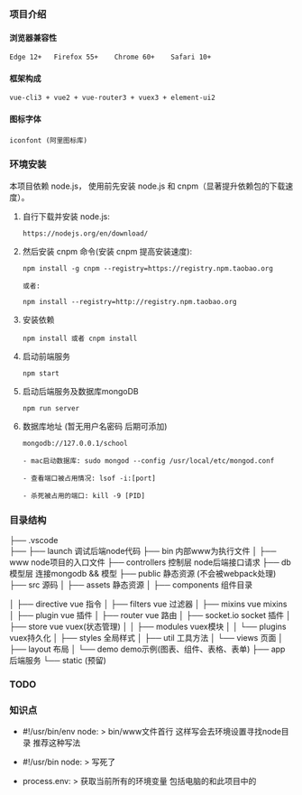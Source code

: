 ### 项目介绍

#### 浏览器兼容性

    Edge 12+   Firefox 55+    Chrome 60+    Safari 10+

#### 框架构成

    vue-cli3 + vue2 + vue-router3 + vuex3 + element-ui2

#### 图标字体

    iconfont (阿里图标库)

### 环境安装

 本项目依赖 node.js， 使用前先安装 node.js 和 cnpm（显著提升依赖包的下载速度）。

 1. 自行下载并安装 node.js: 
 
        https://nodejs.org/en/download/

 2. 然后安装 cnpm 命令(安装 cnpm 提高安装速度):

        npm install -g cnpm --registry=https://registry.npm.taobao.org
        
        或者:
        
        npm install --registry=http://registry.npm.taobao.org

 3. 安装依赖

        npm install 或者 cnpm install
        

 4. 启动前端服务

        npm start

 5. 启动后端服务及数据库mongoDB

        npm run server

 6. 数据库地址 (暂无用户名密码 后期可添加)

        mongodb://127.0.0.1/school

        - mac启动数据库: sudo mongod --config /usr/local/etc/mongod.conf

        - 查看端口被占用情况: lsof -i:[port] 

        - 杀死被占用的端口: kill -9 [PID]


### 目录结构

├── .vscode                     
├── ├── launch                  调试后端node代码
├── bin                         内部www为执行文件
│   ├── www                     node项目的入口文件
├── controllers                 控制层 node后端接口请求
├── db                          模型层 连接mongodb && 模型
├── public                      静态资源 (不会被webpack处理)
├── src                         源码
│   ├── assets                  静态资源
│   ├── components              组件目录

│   ├── directive               vue 指令
│   ├── filters                 vue 过滤器
│   ├── mixins                  vue mixins
│   ├── plugin                  vue 插件
│   ├── router                  vue 路由
│   ├── socket.io               socket 插件
│   ├── store                   vue vuex(状态管理)
│   │   ├── modules             vuex模块
│   │   └── plugins             vuex持久化
│   ├── styles                  全局样式
│   ├── util                    工具方法
│   └── views                   页面
│        ├── layout             布局
│        └── demo               demo示例(图表、组件、表格、表单)
├── app                         后端服务
└── static                      (预留)


### TODO

### 知识点

- #!/usr/bin/env node: 
       > bin/www文件首行 这样写会去环境设置寻找node目录 推荐这种写法
- #!/usr/bin node:
       > 写死了

- process.env:
       > 获取当前所有的环境变量 包括电脑的和此项目中的